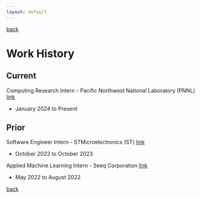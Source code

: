 ```yaml
---
layout: default
---
```


[back](./)

# Work History

## Current

Computing Research Intern - Pacific Northwest National Laboratory (PNNL) [link](https://www.pnnl.gov/)
- January 2024 to Present

## Prior

Software Engineer Intern - STMicroelectronics (ST) [link](https://www.st.com/)
- October 2022 to October 2023

Applied Machine Learning Intern - Seeq Corporation [link](https://www.seeq.com/)
- May 2022 to August 2022



[back](./)
